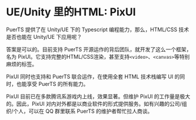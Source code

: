 # UE/Unity 里的HTML: PixUI

PuerTS 提供了在 Unity/UE 下的 Typescript 编程能力，那么，HTML/CSS 技术是否也能在 Unity/UE 下应用呢？

答案是可以的。目前支持 PuerTS 开源运作的背后团队，就开发了这么一个框架，名为 PixUI。它支持完整的HTML/CSS渲染，甚至支持`<video>`、`<canvas>`等特别麻烦的标签。

PixUI 同时也支持和 PuerTS 联合运作，在使用全套 HTML 技术栈编写 UI 的同时，也能享受 PuerTS 的所有能力。

PixUI 目前已在多款腾讯系游戏内上线，效果显著。但维护 PixUI 的工作量是极大的。因此，PixUI 对内对外都是以商业软件的形式提供服务。如有兴趣的公司/组织/个人，可以在 QQ 群里联系 PuerTS 的维护者帮忙拉人商谈。